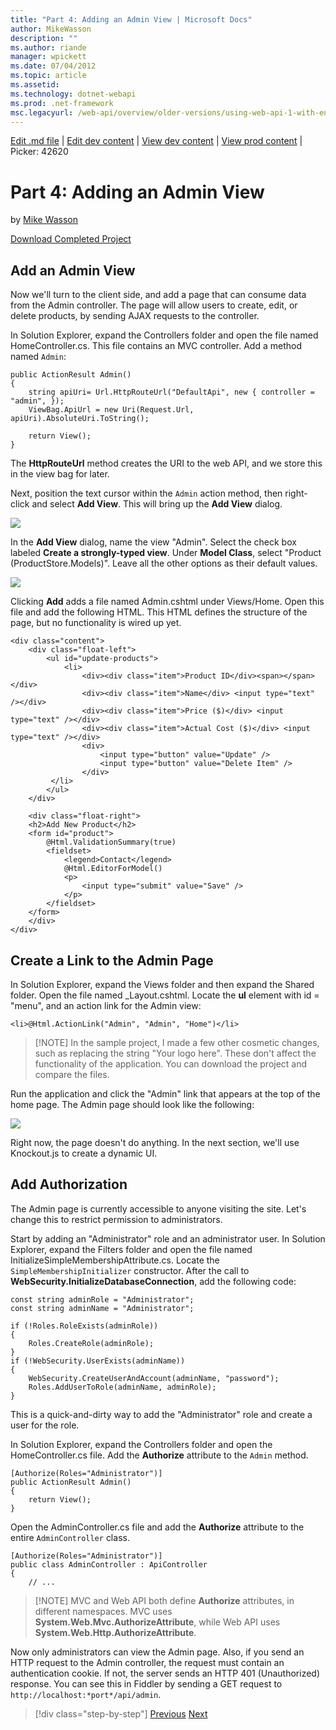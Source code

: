 ```yaml
---
title: "Part 4: Adding an Admin View | Microsoft Docs"
author: MikeWasson
description: ""
ms.author: riande
manager: wpickett
ms.date: 07/04/2012
ms.topic: article
ms.assetid: 
ms.technology: dotnet-webapi
ms.prod: .net-framework
msc.legacyurl: /web-api/overview/older-versions/using-web-api-1-with-entity-framework-5/using-web-api-with-entity-framework-part-4
---
```

[Edit .md file](C:\Projects\msc\dev\Msc.Www\Web.ASP\App_Data\github\web-api\overview\older-versions\using-web-api-1-with-entity-framework-5\using-web-api-with-entity-framework-part-4.md) | [Edit dev content](http://www.aspdev.net/umbraco#/content/content/edit/42619) | [View dev content](http://docs.aspdev.net/tutorials/web-api/overview/older-versions/using-web-api-1-with-entity-framework-5/using-web-api-with-entity-framework-part-4.html) | [View prod content](http://www.asp.net/web-api/overview/older-versions/using-web-api-1-with-entity-framework-5/using-web-api-with-entity-framework-part-4) | Picker: 42620

Part 4: Adding an Admin View
====================
by [Mike Wasson](https://github.com/MikeWasson)

[Download Completed Project](http://code.msdn.microsoft.com/ASP-NET-Web-API-with-afa30545)

## Add an Admin View

Now we'll turn to the client side, and add a page that can consume data from the Admin controller. The page will allow users to create, edit, or delete products, by sending AJAX requests to the controller.

In Solution Explorer, expand the Controllers folder and open the file named HomeController.cs. This file contains an MVC controller. Add a method named `Admin`:

    public ActionResult Admin()
    {
        string apiUri= Url.HttpRouteUrl("DefaultApi", new { controller = "admin", });
        ViewBag.ApiUrl = new Uri(Request.Url, apiUri).AbsoluteUri.ToString();
    
        return View();
    }

The **HttpRouteUrl** method creates the URI to the web API, and we store this in the view bag for later.

Next, position the text cursor within the `Admin` action method, then right-click and select **Add View**. This will bring up the **Add View** dialog.

![](using-web-api-with-entity-framework-part-4/_static/image1.png)

In the **Add View** dialog, name the view "Admin". Select the check box labeled **Create a strongly-typed view**. Under **Model Class**, select "Product (ProductStore.Models)". Leave all the other options as their default values.

![](using-web-api-with-entity-framework-part-4/_static/image2.png)

Clicking **Add** adds a file named Admin.cshtml under Views/Home. Open this file and add the following HTML. This HTML defines the structure of the page, but no functionality is wired up yet.

    <div class="content">
        <div class="float-left">
            <ul id="update-products">
                <li>
                    <div><div class="item">Product ID</div><span></span></div>
                    <div><div class="item">Name</div> <input type="text" /></div> 
                    <div><div class="item">Price ($)</div> <input type="text" /></div>
                    <div><div class="item">Actual Cost ($)</div> <input type="text" /></div>
                    <div>
                        <input type="button" value="Update" />
                        <input type="button" value="Delete Item" />
                    </div>
             </li>
            </ul>
        </div>
    
        <div class="float-right">
        <h2>Add New Product</h2>
        <form id="product">
            @Html.ValidationSummary(true)
            <fieldset>
                <legend>Contact</legend>
                @Html.EditorForModel()
                <p>
                    <input type="submit" value="Save" />
                </p>
            </fieldset>
        </form>
        </div>
    </div>

## Create a Link to the Admin Page

In Solution Explorer, expand the Views folder and then expand the Shared folder. Open the file named \_Layout.cshtml. Locate the **ul** element with id = "menu", and an action link for the Admin view:

    <li>@Html.ActionLink("Admin", "Admin", "Home")</li>

> [!NOTE] In the sample project, I made a few other cosmetic changes, such as replacing the string "Your logo here". These don't affect the functionality of the application. You can download the project and compare the files.


Run the application and click the "Admin" link that appears at the top of the home page. The Admin page should look like the following:

![](using-web-api-with-entity-framework-part-4/_static/image3.png)

Right now, the page doesn't do anything. In the next section, we'll use Knockout.js to create a dynamic UI.

## Add Authorization

The Admin page is currently accessible to anyone visiting the site. Let's change this to restrict permission to administrators.

Start by adding an "Administrator" role and an administrator user. In Solution Explorer, expand the Filters folder and open the file named InitializeSimpleMembershipAttribute.cs. Locate the `SimpleMembershipInitializer` constructor. After the call to **WebSecurity.InitializeDatabaseConnection**, add the following code:

    const string adminRole = "Administrator";
    const string adminName = "Administrator";
    
    if (!Roles.RoleExists(adminRole))
    {
        Roles.CreateRole(adminRole);
    }
    if (!WebSecurity.UserExists(adminName))
    {
        WebSecurity.CreateUserAndAccount(adminName, "password");
        Roles.AddUserToRole(adminName, adminRole);
    }

This is a quick-and-dirty way to add the "Administrator" role and create a user for the role.

In Solution Explorer, expand the Controllers folder and open the HomeController.cs file. Add the **Authorize** attribute to the `Admin` method.

    [Authorize(Roles="Administrator")]
    public ActionResult Admin()
    {
        return View();
    }

Open the AdminController.cs file and add the **Authorize** attribute to the entire `AdminController` class.

    [Authorize(Roles="Administrator")]
    public class AdminController : ApiController
    {
        // ...

> [!NOTE] MVC and Web API both define **Authorize** attributes, in different namespaces. MVC uses **System.Web.Mvc.AuthorizeAttribute**, while Web API uses **System.Web.Http.AuthorizeAttribute**.


Now only administrators can view the Admin page. Also, if you send an HTTP request to the Admin controller, the request must contain an authentication cookie. If not, the server sends an HTTP 401 (Unauthorized) response. You can see this in Fiddler by sending a GET request to `http://localhost:*port*/api/admin`.

>[!div class="step-by-step"] [Previous](using-web-api-with-entity-framework-part-3.md) [Next](using-web-api-with-entity-framework-part-5.md)